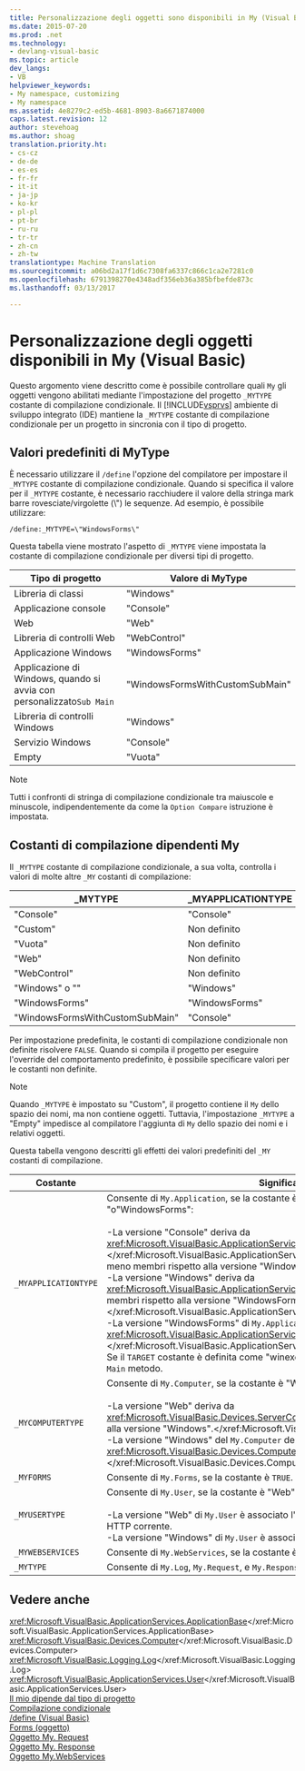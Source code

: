 ```yaml
---
title: Personalizzazione degli oggetti sono disponibili in My (Visual Basic) | Documenti di Microsoft
ms.date: 2015-07-20
ms.prod: .net
ms.technology:
- devlang-visual-basic
ms.topic: article
dev_langs:
- VB
helpviewer_keywords:
- My namespace, customizing
- My namespace
ms.assetid: 4e8279c2-ed5b-4681-8903-8a6671874000
caps.latest.revision: 12
author: stevehoag
ms.author: shoag
translation.priority.ht:
- cs-cz
- de-de
- es-es
- fr-fr
- it-it
- ja-jp
- ko-kr
- pl-pl
- pt-br
- ru-ru
- tr-tr
- zh-cn
- zh-tw
translationtype: Machine Translation
ms.sourcegitcommit: a06bd2a17f1d6c7308fa6337c866c1ca2e7281c0
ms.openlocfilehash: 6791398270e4348adf356eb36a385bfbefde873c
ms.lasthandoff: 03/13/2017

---
```

# <a name="customizing-which-objects-are-available-in-my-visual-basic"></a>Personalizzazione degli oggetti disponibili in My (Visual Basic)
Questo argomento viene descritto come è possibile controllare quali `My` gli oggetti vengono abilitati mediante l'impostazione del progetto `_MYTYPE` costante di compilazione condizionale. Il [!INCLUDE[vsprvs](../../../csharp/includes/vsprvs_md.md)] ambiente di sviluppo integrato (IDE) mantiene la `_MYTYPE` costante di compilazione condizionale per un progetto in sincronia con il tipo di progetto.  
  
## <a name="predefined-mytype-values"></a>Valori predefiniti di MyType  
 È necessario utilizzare il `/define` l'opzione del compilatore per impostare il `_MYTYPE` costante di compilazione condizionale. Quando si specifica il valore per il `_MYTYPE` costante, è necessario racchiudere il valore della stringa mark barre rovesciate/virgolette (\\") le sequenze. Ad esempio, è possibile utilizzare:  
  
```  
/define:_MYTYPE=\"WindowsForms\"  
```  
  
 Questa tabella viene mostrato l'aspetto di `_MYTYPE` viene impostata la costante di compilazione condizionale per diversi tipi di progetto.  
  
|Tipo di progetto|Valore di MyType|  
|------------------|--------------------|  
|Libreria di classi|"Windows"|  
|Applicazione console|"Console"|  
|Web|"Web"|  
|Libreria di controlli Web|"WebControl"|  
|Applicazione Windows|"WindowsForms"|  
|Applicazione di Windows, quando si avvia con personalizzato`Sub Main`|"WindowsFormsWithCustomSubMain"|  
|Libreria di controlli Windows|"Windows"|  
|Servizio Windows|"Console"|  
|Empty|"Vuota"|  
  
> [!NOTE]
>  Tutti i confronti di stringa di compilazione condizionale tra maiuscole e minuscole, indipendentemente da come la `Option Compare` istruzione è impostata.  
  
## <a name="dependent-my-compilation-constants"></a>Costanti di compilazione dipendenti My  
 Il `_MYTYPE` costante di compilazione condizionale, a sua volta, controlla i valori di molte altre `_MY` costanti di compilazione:  
  
|_MYTYPE|_MYAPPLICATIONTYPE|_MYCOMPUTERTYPE|_MYFORMS|_MYUSERTYPE|_MYWEBSERVICES|  
|--------------|-------------------------|----------------------|---------------|------------------|---------------------|  
|"Console"|"Console"|"Windows"|Non definito|"Windows"|TRUE|  
|"Custom"|Non definito|Non definito|Non definito|Non definito|Non definito|  
|"Vuota"|Non definito|Non definito|Non definito|Non definito|Non definito|  
|"Web"|Non definito|"Web"|FALSE|"Web"|FALSE|  
|"WebControl"|Non definito|"Web"|FALSE|"Web"|TRUE|  
|"Windows" o ""|"Windows"|"Windows"|Non definito|"Windows"|TRUE|  
|"WindowsForms"|"WindowsForms"|"Windows"|TRUE|"Windows"|TRUE|  
|"WindowsFormsWithCustomSubMain"|"Console"|"Windows"|TRUE|"Windows"|TRUE|  
  
 Per impostazione predefinita, le costanti di compilazione condizionale non definite risolvere `FALSE`. Quando si compila il progetto per eseguire l'override del comportamento predefinito, è possibile specificare valori per le costanti non definite.  
  
> [!NOTE]
>  Quando `_MYTYPE` è impostato su "Custom", il progetto contiene il `My` dello spazio dei nomi, ma non contiene oggetti. Tuttavia, l'impostazione `_MYTYPE` a "Empty" impedisce al compilatore l'aggiunta di `My` dello spazio dei nomi e i relativi oggetti.  
  
 Questa tabella vengono descritti gli effetti dei valori predefiniti del `_MY` costanti di compilazione.  
  
|Costante|Significato|  
|--------------|-------------|  
|`_MYAPPLICATIONTYPE`|Consente di `My.Application`, se la costante è "Console" Windows "o"WindowsForms":<br /><br /> -La versione "Console" deriva da <xref:Microsoft.VisualBasic.ApplicationServices.ConsoleApplicationBase>.</xref:Microsoft.VisualBasic.ApplicationServices.ConsoleApplicationBase> e ha meno membri rispetto alla versione "Windows".<br />-La versione "Windows" deriva da <xref:Microsoft.VisualBasic.ApplicationServices.ApplicationBase>e dispone di meno membri rispetto alla versione "WindowsForms".</xref:Microsoft.VisualBasic.ApplicationServices.ApplicationBase><br />-La versione "WindowsForms" di `My.Application` deriva da <xref:Microsoft.VisualBasic.ApplicationServices.WindowsFormsApplicationBase>.</xref:Microsoft.VisualBasic.ApplicationServices.WindowsFormsApplicationBase> Se il `TARGET` costante è definita come "winexe", quindi la classe include un `Sub Main` metodo.|  
|`_MYCOMPUTERTYPE`|Consente di `My.Computer`, se la costante è "Web" o "Windows":<br /><br /> -La versione "Web" deriva da <xref:Microsoft.VisualBasic.Devices.ServerComputer>, e ha meno membri rispetto alla versione "Windows".</xref:Microsoft.VisualBasic.Devices.ServerComputer><br />-La versione "Windows" del `My.Computer` deriva da <xref:Microsoft.VisualBasic.Devices.Computer>.</xref:Microsoft.VisualBasic.Devices.Computer>|  
|`_MYFORMS`|Consente di `My.Forms`, se la costante è `TRUE`.|  
|`_MYUSERTYPE`|Consente di `My.User`, se la costante è "Web" o "Windows":<br /><br /> -La versione "Web" di `My.User` è associato l'identità dell'utente della richiesta HTTP corrente.<br />-La versione "Windows" di `My.User` è associata l'entità del thread corrente.|  
|`_MYWEBSERVICES`|Consente di `My.WebServices`, se la costante è `TRUE`.|  
|`_MYTYPE`|Consente di `My.Log`, `My.Request`, e `My.Response`, se la costante è "Web".|  
  
## <a name="see-also"></a>Vedere anche  
 <xref:Microsoft.VisualBasic.ApplicationServices.ApplicationBase></xref:Microsoft.VisualBasic.ApplicationServices.ApplicationBase>   
 <xref:Microsoft.VisualBasic.Devices.Computer></xref:Microsoft.VisualBasic.Devices.Computer>   
 <xref:Microsoft.VisualBasic.Logging.Log></xref:Microsoft.VisualBasic.Logging.Log>   
 <xref:Microsoft.VisualBasic.ApplicationServices.User></xref:Microsoft.VisualBasic.ApplicationServices.User>   
 [Il mio dipende dal tipo di progetto](../../../visual-basic/developing-apps/development-with-my/how-my-depends-on-project-type.md)   
 [Compilazione condizionale](../../../visual-basic/programming-guide/program-structure/conditional-compilation.md)   
 [/define (Visual Basic)](../../../visual-basic/reference/command-line-compiler/define.md)   
 [Forms (oggetto)](../../../visual-basic/language-reference/objects/my-forms-object.md)   
 [Oggetto My. Request](../../../visual-basic/language-reference/objects/my-request-object.md)   
 [Oggetto My. Response](../../../visual-basic/language-reference/objects/my-response-object.md)   
 [Oggetto My.WebServices](../../../visual-basic/language-reference/objects/my-webservices-object.md)
